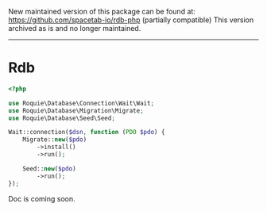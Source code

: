 New maintained version of this package can be found at: https://github.com/spacetab-io/rdb-php (partially compatible)
This version archived as is and no longer maintained.

------------------------

Rdb
===

```php
<?php

use Roquie\Database\Connection\Wait\Wait;
use Roquie\Database\Migration\Migrate;
use Roquie\Database\Seed\Seed;

Wait::connection($dsn, function (PDO $pdo) {
    Migrate::new($pdo)
        ->install()
        ->run();

    Seed::new($pdo)
        ->run();
});
```

Doc is coming soon.

